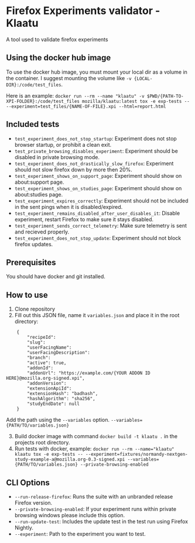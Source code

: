 # Firefox Experiments validator - Klaatu

A tool used to validate firefox experiments

## Using the docker hub image

To use the docker hub image, you must mount your local dir as a volume in the container. I suggest mounting the volume like `-v {LOCAL-DIR}:/code/test_files`.

Here is an example: ```docker run --rm --name "klaatu" -v $PWD/{PATH-TO-XPI-FOLDER}:/code/test_files mozilla/klaatu:latest tox -e exp-tests -- --experiment=test_files/{NAME-OF-FILE}.xpi --html=report.html```

## Included tests
- ```test_experiment_does_not_stop_startup```: Experiment does not stop browser startup, or prohibit a clean exit.
- ```test_private_browsing_disables_experiment```: Experiment should be disabled in private browsing mode.
- ```test_experiment_does_not_drastically_slow_firefox```: Experiment should not slow firefox down by more then 20%.
- ```test_experiment_shows_on_support_page```: Experiment should show on about:support page.
- ```test_experiment_shows_on_studies_page```: Experiment should show on about:studies page.
- ```test_experiment_expires_correctly```: Experiment should not be included in the sent pings when it is disabled/expired.
- ```test_experiment_remains_disabled_after_user_disables_it```: Disable experiment, restart Firefox to make sure it stays disabled.
- ```test_experiment_sends_correct_telemetry```: Make sure telemetry is sent and recieved properly.
- ```test_experiment_does_not_stop_update```: Experiment should not block firefox updates.


## Prerequisites

You should have docker and git installed.

## How to use

1. Clone repository
2. Fill out this JSON file, name it `variables.json` and place it in the root directory:

```
    {
        "recipeId":
        "slug":
        "userFacingName":
        "userFacingDescription":
        "branch":
        "active": true,
        "addonId":
        "addonUrl": "https://example.com/{YOUR ADDON ID HERE}@mozilla.org-signed.xpi",
        "addonVersion":
        "extensionApiId":
        "extensionHash": "badhash",
        "hashAlgorithm": "sha256",
        "studyEndDate": null
    }
```
Add the path using the ```--variables``` option. ```--variables={PATH/TO/variables.json}```

3. Build docker image with command ```docker build -t klaatu .``` in the projects root directory.
4. Run tests with docker, example: ```docker run --rm --name="klaatu" klaatu tox -e exp-tests -- --experiment=fixtures/normandy-nextgen-study-example-a@mozilla.org-0.3-signed.xpi --variables={PATH/TO/variables.json} --private-browsing-enabled```

## CLI Options

- ```--run-release-firefox```: Runs the suite with an unbranded release Firefox version.
- ```--private-browsing-enabled```: If your experiment runs within private browsing windows please include this option.
- ```--run-update-test```: Includes the update test in the test run using Firefox Nightly.
- ```--experiment```: Path to the experiment you want to test.